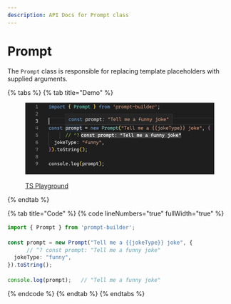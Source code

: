 ```yaml
---
description: API Docs for Prompt class
---
```


# Prompt

The `Prompt` class is responsible for replacing template placeholders with supplied arguments.

{% tabs %}
{% tab title="Demo" %}
<figure><img src=".gitbook/assets/image (2).png" alt=""><figcaption><p><a href="https://www.typescriptlang.org/play?#code/JYWwDg9gTgLgBAbzgBShc8C+cBmaRwDkY+YMAtAEYCuwANgCYCmUhA3AFBcDGEAdgGd4JdGTgBeOHyYB3FKRgAKAEQAVJnTpwQTOAENECAFYQA1k1UBPME0zYT55QBpEHOO48B6T3AB6Afjc4BwtrJgAuOGUcaj4+S2cOTABKADoYCABlGChgPgBzRWTODl5BCDomVLoIQpEMYrggA">TS Playground</a></p></figcaption></figure>
{% endtab %}

{% tab title="Code" %}
{% code lineNumbers="true" fullWidth="true" %}
```typescript
import { Prompt } from 'prompt-builder';

const prompt = new Prompt("Tell me a {{jokeType}} joke", {
      // ^? const prompt: "Tell me a funny joke"
  jokeType: "funny",
}).toString();

console.log(prompt);   // "Tell me a funny joke"
```
{% endcode %}
{% endtab %}
{% endtabs %}

